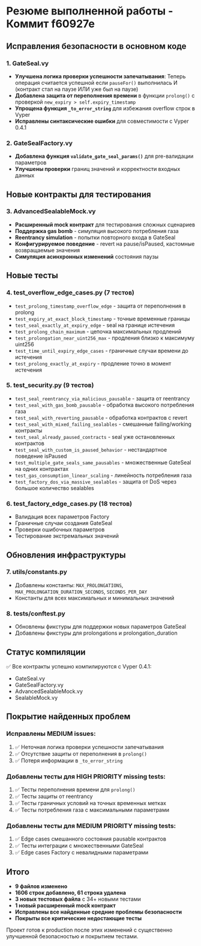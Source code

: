 # Резюме выполненной работы - Коммит f60927e

## Исправления безопасности в основном коде

### 1. GateSeal.vy
- **Улучшена логика проверки успешности запечатывания**: Теперь операция считается успешной если `pauseFor()` выполнилась И (контракт стал на паузе ИЛИ уже был на паузе)
- **Добавлена защита от переполнения времени** в функции `prolong()` с проверкой `new_expiry > self.expiry_timestamp`
- **Упрощена функция `_to_error_string`** для избежания overflow строк в Vyper
- **Исправлены синтаксические ошибки** для совместимости с Vyper 0.4.1

### 2. GateSealFactory.vy
- **Добавлена функция `validate_gate_seal_params()`** для pre-валидации параметров
- **Улучшены проверки** границ значений и корректности входных данных

## Новые контракты для тестирования

### 3. AdvancedSealableMock.vy
- **Расширенный mock контракт** для тестирования сложных сценариев
- **Поддержка gas bomb** - симуляция высокого потребления газа
- **Reentrancy simulation** - попытки повторного входа в GateSeal
- **Конфигурируемое поведение** - revert на pause/isPaused, кастомные возвращаемые значения
- **Симуляция асинхронных изменений** состояния паузы

## Новые тесты

### 4. test_overflow_edge_cases.py (7 тестов)
- `test_prolong_timestamp_overflow_edge` - защита от переполнения в prolong
- `test_expiry_at_exact_block_timestamp` - точные временные границы
- `test_seal_exactly_at_expiry_edge` - seal на границе истечения
- `test_prolong_chain_maximum` - цепочка максимальных продлений
- `test_prolongation_near_uint256_max` - продления близко к максимуму uint256
- `test_time_until_expiry_edge_cases` - граничные случаи времени до истечения
- `test_prolong_exactly_at_expiry` - продление точно в момент истечения

### 5. test_security.py (9 тестов)
- `test_seal_reentrancy_via_malicious_pausable` - защита от reentrancy
- `test_seal_with_gas_bomb_pausable` - обработка высокого потребления газа
- `test_seal_with_reverting_pausable` - обработка контрактов с revert
- `test_seal_with_mixed_failing_sealables` - смешанные failing/working контракты
- `test_seal_already_paused_contracts` - seal уже остановленных контрактов
- `test_seal_with_custom_is_paused_behavior` - нестандартное поведение isPaused
- `test_multiple_gate_seals_same_pausables` - множественные GateSeal на одних контрактах
- `test_gas_consumption_linear_scaling` - линейность потребления газа
- `test_factory_dos_via_massive_sealables` - защита от DoS через большое количество sealables

### 6. test_factory_edge_cases.py (18 тестов)
- Валидация всех параметров Factory
- Граничные случаи создания GateSeal
- Проверки ошибочных параметров
- Тестирование экстремальных значений

## Обновления инфраструктуры

### 7. utils/constants.py
- Добавлены константы: `MAX_PROLONGATIONS`, `MAX_PROLONGATION_DURATION_SECONDS`, `SECONDS_PER_DAY`
- Константы для всех максимальных и минимальных значений

### 8. tests/conftest.py
- Обновлены фикстуры для поддержки новых параметров GateSeal
- Добавлены фикстуры для prolongations и prolongation_duration

## Статус компиляции
✅ Все контракты успешно компилируются с Vyper 0.4.1:
- GateSeal.vy
- GateSealFactory.vy  
- AdvancedSealableMock.vy
- SealableMock.vy

## Покрытие найденных проблем

### Исправлены MEDIUM issues:
1. ✅ Неточная логика проверки успешности запечатывания
2. ✅ Отсутствие защиты от переполнения в `prolong()`
3. ✅ Потеря информации в `_to_error_string`

### Добавлены тесты для HIGH PRIORITY missing tests:
1. ✅ Тесты переполнения времени для `prolong()`
2. ✅ Тесты защиты от reentrancy
3. ✅ Тесты граничных условий на точных временных метках
4. ✅ Тесты потребления газа с максимальными параметрами

### Добавлены тесты для MEDIUM PRIORITY missing tests:
1. ✅ Edge cases смешанного состояния pausable контрактов
2. ✅ Тесты интеграции с множественными GateSeal
3. ✅ Edge cases Factory с невалидными параметрами

## Итого
- **9 файлов изменено**
- **1606 строк добавлено, 61 строка удалена**
- **3 новых тестовых файла** с 34+ новыми тестами
- **1 новый расширенный mock контракт**
- **Исправлены все найденные средние проблемы безопасности**
- **Покрыты все критические недостающие тесты**

Проект готов к production после этих изменений с существенно улучшенной безопасностью и покрытием тестами.
